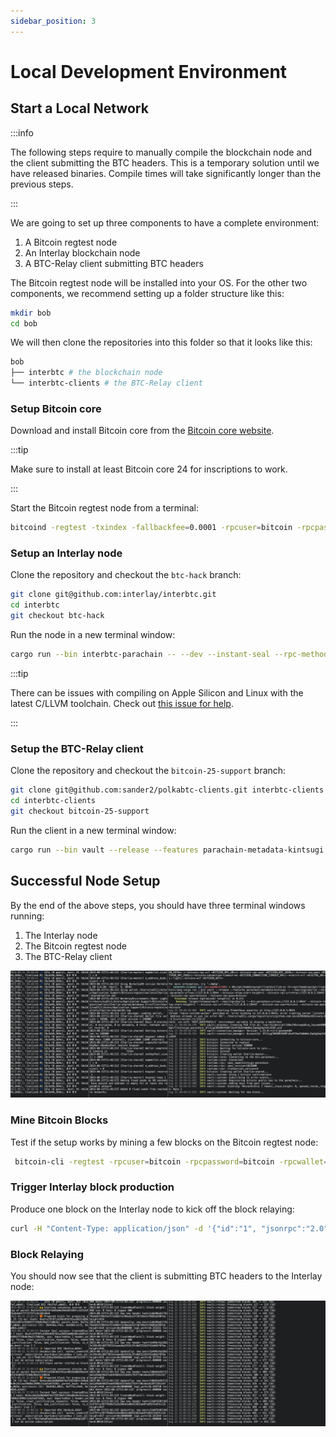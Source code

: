 ```yaml
---
sidebar_position: 3
---
```


# Local Development Environment

## Start a Local Network

:::info

The following steps require to manually compile the blockchain node and the client submitting the BTC headers. This is a temporary solution until we have released binaries. Compile times will take significantly longer than the previous steps.

:::


We are going to set up three components to have a complete environment:

1. A Bitcoin regtest node
2. An Interlay blockchain node
3. A BTC-Relay client submitting BTC headers

The Bitcoin regtest node will be installed into your OS. For the other two components, we recommend setting up a folder structure like this:

```bash
mkdir bob
cd bob
```

We will then clone the repositories into this folder so that it looks like this:

```bash
bob
├── interbtc # the blockchain node
└── interbtc-clients # the BTC-Relay client
```

### Setup Bitcoin core

Download and install Bitcoin core from the [Bitcoin core website](https://bitcoincore.org/en/download/).

:::tip

Make sure to install at least Bitcoin core 24 for inscriptions to work.

:::

Start the Bitcoin regtest node from a terminal:

```bash
bitcoind -regtest -txindex -fallbackfee=0.0001 -rpcuser=bitcoin -rpcpassword=bitcoin
```

### Setup an Interlay node

Clone the repository and checkout the `btc-hack` branch:

```bash
git clone git@github.com:interlay/interbtc.git
cd interbtc
git checkout btc-hack
```

Run the node in a new terminal window:

```bash
cargo run --bin interbtc-parachain -- --dev --instant-seal --rpc-methods=unsafe
```

:::tip

There can be issues with compiling on Apple Silicon and Linux with the latest C/LLVM toolchain. Check out [this issue for help](https://github.com/interlay/interbtc/issues/1087).

:::

### Setup the BTC-Relay client

Clone the repository and checkout the `bitcoin-25-support` branch:

```bash
git clone git@github.com:sander2/polkabtc-clients.git interbtc-clients
cd interbtc-clients
git checkout bitcoin-25-support
```

Run the client in a new terminal window:

```bash
cargo run --bin vault --release --features parachain-metadata-kintsugi -- --keyring=charlie --btc-parachain-url=ws://127.0.0.1:9944 --bitcoin-relay-start-height=1 --bitcoin-rpc-url=http://127.0.0.1:18443 --bitcoin-rpc-user=bitcoin --bitcoin-rpc-pass=bitcoin
```

## Successful Node Setup

By the end of the above steps, you should have three terminal windows running:

1. The Interlay node
2. The Bitcoin regtest node
3. The BTC-Relay client

![nodes](./nodes.png)

### Mine Bitcoin Blocks

Test if the setup works by mining a few blocks on the Bitcoin regtest node:

```bash
 bitcoin-cli -regtest -rpcuser=bitcoin -rpcpassword=bitcoin -rpcwallet=Charlie-shared -generate 100
```

### Trigger Interlay block production

Produce one block on the Interlay node to kick off the block relaying:

```bash
curl -H "Content-Type: application/json" -d '{"id":"1", "jsonrpc":"2.0", "method": "engine_createBlock", "params": [true, true]}' http://localhost:9933
```

### Block Relaying

You should now see that the client is submitting BTC headers to the Interlay node:

![block-relaying](./relaying.png)
